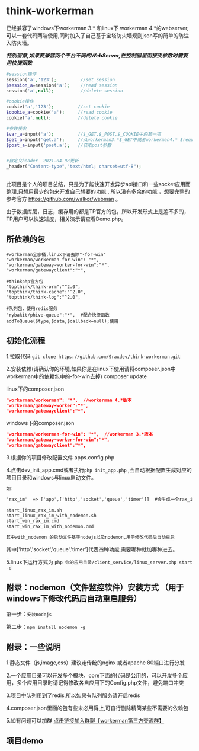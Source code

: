 # think-workerman

 已经兼容了windows下workerman 3.* 和linux下 workerman 4.*的webserver,可以一套代码两端使用,同时加入了自己基于宝塔防火墙规则json写的简单的防注入防火墙。

***特别留意,如果要兼容两个平台不同的WebServer,在控制器里面接受参数时需要用快捷函数***

```php
#session操作
session('a','123');         //set session
$session_a=session('a');    //read session
session('a',null);          //delete session

#cookie操作
cookie('a','123');         //set cookie
$cookie_a=cookie('a');     //read cookie
cookie('a',null);          //delete cookie

#参数接收
$var_a=input('a');         //$_GET,$_POST,$_COOKIE中的某一项
$get_a=input('get.a');     //从workerman3.*$_GET中或者workerman4.* $request->get() 中取值
$post_a=input('post.a');   //获取post参数 


#自定义header  2021.04.08更新
_header("Content-type","text/html; charset=utf-8");
 
```
此项目是个人的项目总结，只是为了能快速开发异步api接口和一些socket应用而整理,只想用最少的包来开发自己想要的功能 , 所以没有多余的功能 ，想要完整的参考官方 https://github.com/walkor/webman 。

由于数据库层，日志，缓存用的都是TP官方的包，所以开发形式上是差不多的，TP用户可以快速过度，相关演示请查看Demo.php。

## 所依赖的包
```text
#workerman全家桶,linux下请去除"-for-win"
"workerman/workerman-for-win": "*",
"workerman/gateway-worker-for-win":"*",
"workerman/gatewayclient":"*",

#thinkphp官方包
"topthink/think-orm":"^2.0",
"topthink/think-cache":"^2.0",
"topthink/think-log":"^2.0",

#队列包，使用redis服务
"rybakit/phive-queue":"*",  #配合快捷函数 addToQueue($type,$data,$callback=null);使用
```


## 初始化流程

1.拉取代码
``` git clone https://github.com/9raxdev/think-workerman.git ```

2.安装依赖(请确认你的环境,如果你是在linux下使用请将composer.json中workerman中的依赖包中的-for-win去掉)
composer update

linux下的composer.json
```json 
"workerman/workerman": "*",  //workerman 4.*版本
"workerman/gateway-worker":"*",
"workerman/gatewayclient":"*", 
```

windows下的composer.json
```json 
"workerman/workerman-for-win": "*",  //workerman 3.*版本
"workerman/gateway-worker-for-win":"*",
"workerman/gatewayclient":"*", 
```

3.根据你的项目修改配置文件 apps.config.php


4.点击dev_init_app.cmd或者执行```php init_app.php```  ,会自动根据配置生成对应的项目目录和windows与linux启动文件。 

```html
如:

'rax_im'  => ['app',['http','socket','queue','timer']]  #会生成一个rax_im开发目录和四个启动文件

start_linux_rax_im.sh
start_linux_rax_im_with_nodemon.sh
start_win_rax_im.cmd
start_win_rax_im_with_nodemon.cmd

其中with_nodemon 的启动文件基于nodejs以及nodemon,用于修改代码后自动重启

```
其中['http','socket','queue','timer']代表四种功能,需要哪种就加哪种进去。 
 
5.linux下运行方式为 ```php 你的应用目录/client_service/linux_server.php start -d```


## 附录：nodemon（文件监控软件）安装方式 （用于windows下修改代码后自动重启服务）
第一步：```安装nodejs```

第二步：```npm install nodemon -g ```

## 附录：一些说明  
1.静态文件（js,image,css）建议走传统的nginx 或者apache 80端口进行分发

2.一个应用目录可以开发多个模块，core下面的代码是公用的，可以开发多个应用，多个应用目录时请记得修改各自应用下的Config.php文件，避免端口冲突

3.项目中队列用到了redis,所以如果有队列服务请开启redis

4.composer.json里面的包有些未必用得上,可自行删除精简某些不需要的依赖包

5.如有问题可以加群 [点击链接加入群聊【workerman第三方交流群】](https://jq.qq.com/?_wv=1027&k=5r3f8q0)

## 项目demo 
 